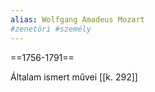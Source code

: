 ```yaml
---
alias: Wolfgang Amadeus Mozart
#zenetöri #személy
---
```



==1756-1791==

Általam ismert művei
[[k. 292]]
